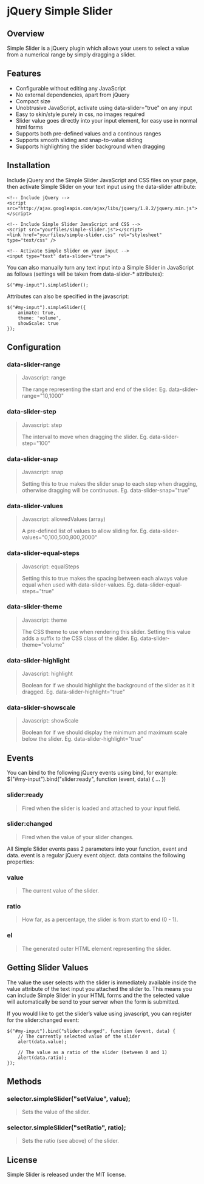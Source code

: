 jQuery Simple Slider
====================

Overview
--------

Simple Slider is a jQuery plugin which allows your users to select a value from a numerical range by simply dragging a slider.

Features
--------

* Configurable without editing any JavaScript
* No external dependencies, apart from jQuery
* Compact size
* Unobtrusive JavaScript, activate using data-slider="true" on any input
* Easy to skin/style purely in css, no images required
* Slider value goes directly into your input element, for easy use in normal html forms
* Supports both pre-defined values and a continous ranges
* Supports smooth sliding and snap-to-value sliding
* Supports highlighting the slider background when dragging

Installation
------------

Include jQuery and the Simple Slider JavaScript and CSS files on your page, then activate Simple Slider on your text input using the data-slider attribute:

    <!-- Include jQuery -->
    <script src="http://ajax.googleapis.com/ajax/libs/jquery/1.8.2/jquery.min.js"></script>
    
    <!-- Include Simple Slider JavaScript and CSS -->
    <script src="yourfiles/simple-slider.js"></script>
    <link href="yourfiles/simple-slider.css" rel="stylesheet" type="text/css" />
    
    <!-- Activate Simple Slider on your input -->
    <input type="text" data-slider="true">

You can also manually turn any text input into a Simple Slider in JavaScript as follows (settings will be taken from data-slider-* attributes):

    $("#my-input").simpleSlider();

Attributes can also be specified in the javascript:

    $("#my-input").simpleSlider({
        animate: true,
        theme: 'volume',
        showScale: true
    });

Configuration
-------------

### data-slider-range 
> Javascript: range
>
> The range representing the start and end of the slider. Eg. data-slider-range="10,1000"

### data-slider-step
> Javascript: step
>
> The interval to move when dragging the slider. Eg. data-slider-step="100"

### data-slider-snap
> Javascript: snap
>
> Setting this to true makes the slider snap to each step when dragging, otherwise dragging will be continuous. Eg. data-slider-snap="true"

### data-slider-values
> Javascript: allowedValues (array)
>
> A pre-defined list of values to allow sliding for. Eg. data-slider-values="0,100,500,800,2000"

### data-slider-equal-steps
> Javascript: equalSteps
>
> Setting this to true makes the spacing between each always value equal when used with data-slider-values. Eg. data-slider-equal-steps="true"

### data-slider-theme
> Javascript: theme
>
> The CSS theme to use when rendering this slider. Setting this value adds a suffix to the CSS class of the slider. Eg. data-slider-theme="volume"

### data-slider-highlight
> Javascript: highlight
>
> Boolean for if we should highlight the background of the slider as it it dragged. Eg. data-slider-highlight="true"

### data-slider-showscale
> Javascript: showScale
>
> Boolean for if we should display the minimum and maximum scale below the slider. Eg. data-slider-highlight="true"

Events
------

You can bind to the following jQuery events using bind, for example: $("#my-input").bind("slider:ready", function (event, data) { ... })

### slider:ready
> Fired when the slider is loaded and attached to your input field.

### slider:changed
> Fired when the value of your slider changes.

All Simple Slider events pass 2 parameters into your function, event and data. event is a regular jQuery event object. data contains the following properties:

### value
> The current value of the slider.

### ratio
> How far, as a percentage, the slider is from start to end (0 - 1).

### el
> The generated outer HTML element representing the slider.

Getting Slider Values
---------------------

The value the user selects with the slider is immediately available inside the value attribute of the text input you attached the slider to. This means you can include Simple Slider in your HTML forms and the the selected value will automatically be send to your server when the form is submitted.

If you would like to get the slider’s value using javascript, you can register for the slider:changed event:

    $("#my-input").bind("slider:changed", function (event, data) {
        // The currently selected value of the slider
        alert(data.value);
    
        // The value as a ratio of the slider (between 0 and 1)
        alert(data.ratio);
    });

Methods
-------

### selector.simpleSlider("setValue", value);
> Sets the value of the slider.

### selector.simpleSlider("setRatio", ratio);
> Sets the ratio (see above) of the slider.

License
-------

Simple Slider is released under the MIT license.
